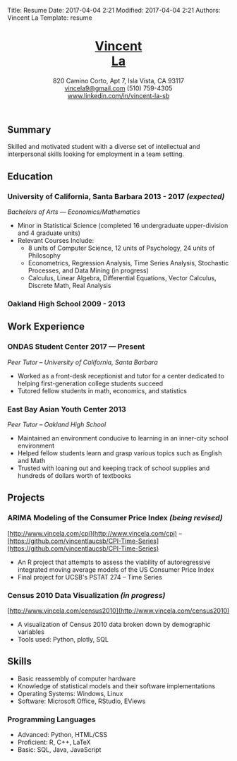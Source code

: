 Title: Resume
Date: 2017-04-04 2:21
Modified: 2017-04-04 2:21
Authors: Vincent La
Template: resume

<header>
    <div id="name">
        <h1><a href="../">Vincent <!-- Looks terrible don't do it: <span style="font-weight: normal">--><br />La<!--</span>--></a></h1>
    </div>
    <div id="contact">
        <p>820 Camino Corto, Apt 7, Isla Vista, CA 93117<br />
        <a href="mailto:vincela9@gmail.com">vincela9@gmail.com</a> <span id="phone">(510) 759-4305</span></br>
        <a href="https://www.linkedin.com/in/vincent-la-sb">www.linkedin.com/in/vincent-la-sb</a></br >
    </div>
</header>


## Summary
Skilled and motivated student with a diverse set of intellectual and interpersonal skills looking for employment in a team setting.


## Education
### University of California, Santa Barbara <span>2013 - 2017 *(expected)*</span>
*Bachelors of Arts &mdash; Economics/Mathematics*

 * Minor in Statistical Science (completed 16 undergraduate upper-division and 4 graduate units)</em>
 * Relevant Courses Include:
    * 8 units of Computer Science, 12 units of Psychology, 24 units of Philosophy
    * Econometrics, Regression Analysis, Time Series Analysis, Stochastic Processes, and Data Mining (in progress)
    * Calculus, Linear Algebra, Differential Equations, Vector Calculus, Discrete Math, Real Analysis

### Oakland High School <span>2009 - 2013</span>


## Work Experience
### ONDAS Student Center <span>2017 &mdash; Present</span>
*Peer Tutor &ndash; University of California, Santa Barbara*

 * Worked as a front-desk receptionist and tutor for a center dedicated to helping first-generation college students succeed
 * Tutored fellow students in math, economics, and statistics
 
### East Bay Asian Youth Center <span>2013</span>
*Peer Tutor &ndash; Oakland High School*
 
 * Maintained an environment conducive to learning in an inner-city school environment
 * Helped fellow students learn and grasp various topics such as English and Math
 * Trusted with loaning out and keeping track of school supplies and hundreds of dollars worth of textbooks

## Projects
### ARIMA Modeling of the Consumer Price Index <em>(being revised)</em>
[http://www.vincela.com/cpi](http://www.vincela.com/cpi) &ndash; [https://github.com/vincentlaucsb/CPI-Time-Series](https://github.com/vincentlaucsb/CPI-Time-Series)

 * An R project that attempts to assess the viability of autoregressive integrated moving average models of the US Consumer Price Index
 * Final project for UCSB's PSTAT 274 &ndash; Time Series
 
### Census 2010 Data Visualization <em>(in progress)</em>
[http://www.vincela.com/census2010](http://www.vincela.com/census2010)

 * A visualization of Census 2010 data broken down by demographic variables
 * Tools used: Python, plotly, SQL
 
 
## Skills

 * Basic reassembly of computer hardware
 * Knowledge of statistical models and their software implementations
 * Operating Systems: Windows, Linux
 * Software: Microsoft Office, RStudio, EViews
 
### Programming Languages ###

 * Advanced: Python, HTML/CSS
 * Proficient: R, C++, LaTeX
 * Basic: SQL, Java, JavaScript